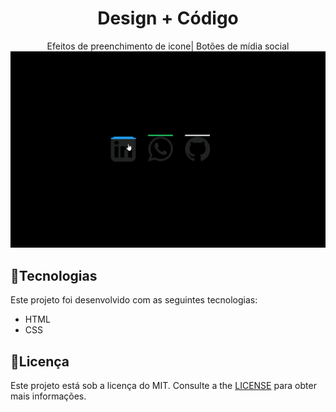 <h1 align="center">
 Design + Código <br>
</h1>
<p align="center">
Efeitos de preenchimento de icone| Botões de mídia social

<img src="github/efeito.gif" alt="preenchimento" width="750">
</p>

## :rocket:**Tecnologias**
Este projeto foi desenvolvido com as seguintes tecnologias:
*  HTML
*  CSS

## :pencil:**Licença**
Este projeto está sob a licença do MIT. Consulte a the [LICENSE](https://github.com/LuisRobertoAntunes/Efeitos-de-preenchimento-de-icone/blob/LuisRobertoAntunes-Redme.md/LICENSE) para obter mais informações.